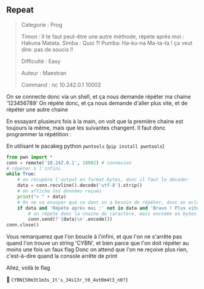 ## Repeat

> Categorie : Prog
>
> Timon : Il te faut peut-être une autre méthode, répète après moi : Hakuna Matata. 
> Simba : Quoi ?!
> Pumba: Ha-ku-na Ma-ta-ta ! ça veut dire: pas de soucis !!
>
> Difficulté : Easy
>
> Auteur : Maestran
>
> Command : nc 10.242.0.1 10002

On se connecte donc via un shell, et ça nous demande répéter ma chaine '123456789'
On répète donc, et ça nous demande d'aller plus vite, et de répéter une autre chaine

En essayant plusieurs fois à la main, on voit que la première chaine est toujours la même, mais que les suivantes changent.
Il faut donc programmer la répétition : 

En utilisant le pacakeg python `pwntools` (`pip install pwntools`)

```py
from pwn import *
conn = remote('10.242.0.1', 10002) # connexion
# répéter à l'infini
while True:
    # on récupère l'output en format bytes, donc il faut le décoder
	data = conn.recvline().decode('utf-8').strip()
	# on affiche les données reçues
	print("> " + data)
	# On ne va envoyer que ce dont on a besoin de répéter, donc on eclue les messages du bot
	if data and 'Répète après moi :' not in data and 'Bravo ! Plus vite maintenant' not in data:
        # on répète donc la chaine de caractère, mais encodée en bytes
		conn.send(f'{data}\n'.encode())
conn.close()
```

Vous remarquerez que l'on boucle à l'infini, et que l'on ne s'arrête pas quand l'on trouve un string 'CYBN', et bien parce que l'on doit répéter au moins une fois un faux flag
Donc on attend que l'on ne reçoive plus rien, c'est-à-dire quand la console arrête de print

Allez, voilà le flag

🚩 `CYBN{S0m3t1m3s_1t's_34s13r_t0_4ut0m4t3_n0?}`

